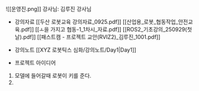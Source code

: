 ![[운영진.png]]
강사님: 김루진 강사님

- 강의자료
	[[두산 로봇교육 강의자료_0925.pdf]]
	[[산업용_로봇_협동작업_안전교육.pdf]]
	[[ㅗ을 가지고 협동-1_1차시_자료.pdf]]
	[[ROS2_기초강의_250929(첫날).pdf]]
	[[패스트캠 - 프로젝트 교안(RVIZ2)_김루진_1001.pdf]]

- 강의노트
	[[XYZ 로봇틱스 심화/강의노트/Day1|Day1]]



- 프로젝트 아이디어
1. 모델에 들어갈때 로봇이 키를 준다.
2. 